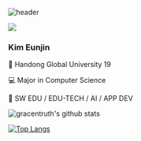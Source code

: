 ![header](https://capsule-render.vercel.app/api?type=soft&color=ffe8ee&height=100&section=header&text=WelcomeToMyGitHub&fontSize=90)


<img src="https://img.shields.io/badge/Flutter-02569B?style=for-the-badge&logo=Flutter&logoColor=white">

<h3> Kim Eunjin </h3>

🏫 Handong Global University 19 

💻 Major in Computer Science

💭 SW EDU / EDU-TECH / AI / APP DEV

![gracentruth's github stats](https://github-readme-stats.vercel.app/api?username=gracentruth&show_icons=true&hide_border=true)

[![Top Langs](https://github-readme-stats.vercel.app/api/top-langs/?gracentruth=anuraghazra&layout=compact)](https://github.com/anuraghazra/github-readme-stats)


<!---
gracentruth/gracentruth is a ✨ special ✨ repository because its `README.md` (this file) appears on your GitHub profile.
You can click the Preview link to take a look at your changes.
--->
